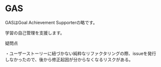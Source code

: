 # GAS

GASはGoal Achievement Supporterの略です。

学習の自己管理を支援します。

疑問点

・ユーザーストーリーに紐づかない純粋なリファクタリングの際、issueを発行しなかったので、後から修正起因が分からなくなるリスクがある。
